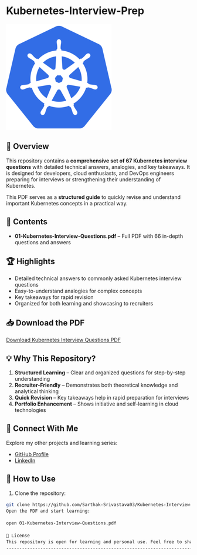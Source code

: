# Kubernetes-Interview-Prep

![Kubernetes Logo](https://raw.githubusercontent.com/github/explore/main/topics/kubernetes/kubernetes.png)

## 🚀 Overview
This repository contains a **comprehensive set of 67 Kubernetes interview questions** with detailed technical answers, analogies, and key takeaways. It is designed for developers, cloud enthusiasts, and DevOps engineers preparing for interviews or strengthening their understanding of Kubernetes.

This PDF serves as a **structured guide** to quickly revise and understand important Kubernetes concepts in a practical way.

## 📄 Contents

- **01-Kubernetes-Interview-Questions.pdf** – Full PDF with 66 in-depth questions and answers  

## 🏆 Highlights

- Detailed technical answers to commonly asked Kubernetes interview questions  
- Easy-to-understand analogies for complex concepts  
- Key takeaways for rapid revision  
- Organized for both learning and showcasing to recruiters  


## 📥 Download the PDF

[Download Kubernetes Interview Questions PDF](./01-Kubernetes-Interview-Questions.pdf)

## 💡 Why This Repository?

1. **Structured Learning** – Clear and organized questions for step-by-step understanding  
2. **Recruiter-Friendly** – Demonstrates both theoretical knowledge and analytical thinking  
3. **Quick Revision** – Key takeaways help in rapid preparation for interviews  
4. **Portfolio Enhancement** – Shows initiative and self-learning in cloud technologies  

## 🔗 Connect With Me
Explore my other projects and learning series:

- [GitHub Profile](https://github.com/Sarthak-Srivastava03/)  
- [LinkedIn](https://www.linkedin.com/in/sarthak-srivastava-developer/)

## 📌 How to Use

1. Clone the repository:
```bash
git clone https://github.com/Sarthak-Srivastava03/Kubernetes-Interview-Prep/.git
Open the PDF and start learning:

open 01-Kubernetes-Interview-Questions.pdf

📝 License
This repository is open for learning and personal use. Feel free to share and learn!
--------------------------------------------------------------------------------------*END*----------------------------------------------------------------------------------------
